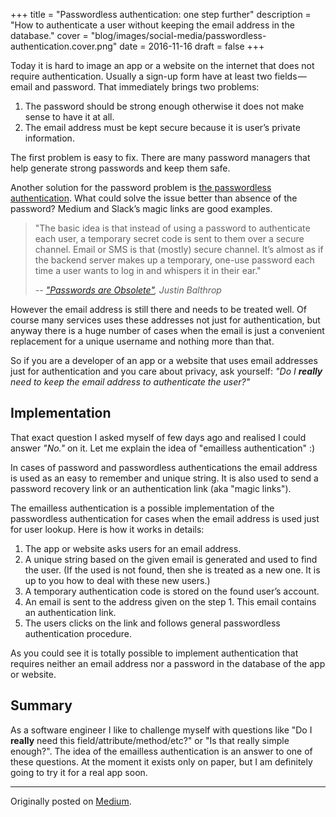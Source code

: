 +++
title = "Passwordless authentication: one step further"
description = "How to authenticate a user without keeping the email address in the database."
cover = "blog/images/social-media/passwordless-authentication.cover.png"
date = 2016-11-16
draft = false
+++

Today it is hard to image an app or a website on the internet that does not require authentication. Usually a sign-up form have at least two fields — email and password. That immediately brings two problems:

1. The password should be strong enough otherwise it does not make sense to have it at all.
2. The email address must be kept secure because it is user’s private information.

<!--more-->

The first problem is easy to fix. There are many password managers that help generate strong passwords and keep them safe.

Another solution for the password problem is [the passwordless authentication](https://medium.com/@ninjudd/passwords-are-obsolete-9ed56d483eb). What could solve the issue better than absence of the password? Medium and Slack’s magic links are good examples.

> "The basic idea is that instead of using a password to authenticate each user, a temporary secret code is sent to them over a secure channel. Email or SMS is that (mostly) secure channel. It’s almost as if the backend server makes up a temporary, one-use password each time a user wants to log in and whispers it in their ear."
>
> _-- ["Passwords are Obsolete"](https://medium.com/@ninjudd/passwords-are-obsolete-9ed56d483eb), Justin Balthrop_

However the email address is still there and needs to be treated well. Of course many services uses these addresses not just for authentication, but anyway there is a huge number of cases when the email is just a convenient replacement for a unique username and nothing more than that.

So if you are a developer of an app or a website that uses email addresses just for authentication and you care about privacy, ask yourself: _"Do I **really** need to keep the email address to authenticate the user?"_

## Implementation

That exact question I asked myself of few days ago and realised I could answer _"No."_ on it. Let me explain the idea of "emailless authentication" :)

In cases of password and passwordless authentications the email address is used as an easy to remember and unique string. It is also used to send a password recovery link or an authentication link (aka "magic links").

The emailless authentication is a possible implementation of the passwordless authentication for cases when the email address is used just for user lookup. Here is how it works in details:

1. The app or website asks users for an email address.
2. A unique string based on the given email is generated and used to find the user. (If the used is not found, then she is treated as a new one. It is up to you how to deal with these new users.)
3. A temporary authentication code is stored on the found user’s account.
4. An email is sent to the address given on the step 1. This email contains an authentication link.
5. The users clicks on the link and follows general passwordless authentication procedure.

As you could see it is totally possible to implement authentication that requires neither an email address nor a password in the database of the app or website.

## Summary

As a software engineer I like to challenge myself with questions like "Do I **really** need this field/attribute/method/etc?" or "Is that really simple enough?". The idea of the emailless authentication is an answer to one of these questions. At the moment it exists only on paper, but I am definitely going to try it for a real app soon.

---

Originally posted on [Medium](https://medium.com/@soulim/passwordless-authentication-one-step-further-fd06833e785f).
